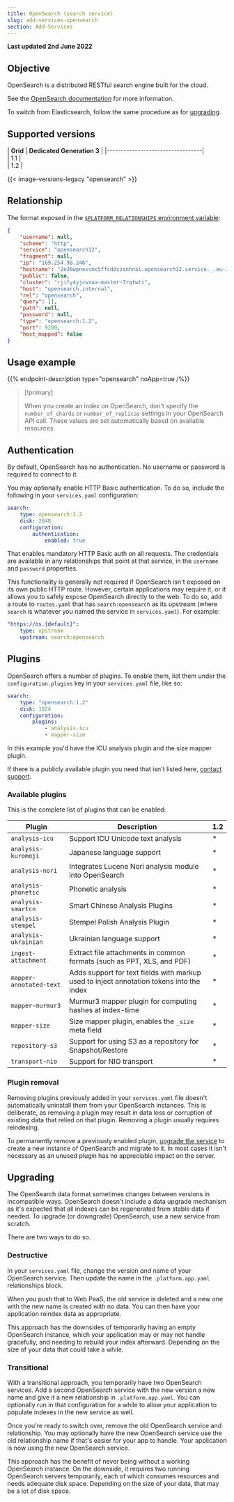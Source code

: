 ```yaml
---
title: OpenSearch (search service)
slug: add-services-opensearch
section: Add-Services
---
```


**Last updated 2nd June 2022**


## Objective  

OpenSearch is a distributed RESTful search engine built for the cloud.


See the [OpenSearch documentation](https://opensearch.org/docs/1.2/) for more information.

To switch from Elasticsearch, follow the same procedure as for [upgrading](#upgrading).

## Supported versions

<!--
To update the versions in this table, use docs/data/registry.json
-->
| **Grid** |  **Dedicated Generation 3** |
|----------------------------------|  
|  1.1 |  
|  1.2 |  

{{< image-versions-legacy "opensearch" >}}

## Relationship

The format exposed in the [`$PLATFORM_RELATIONSHIPS` environment variable](../development/variables/use-variables.md#use-platformsh-provided-variables):

```json  
{
    "username": null,
    "scheme": "http",
    "service": "opensearch12",
    "fragment": null,
    "ip": "169.254.98.246",
    "hostname": "2e36wpnescmc5ffcddczsnhnai.opensearch12.service._.eu-3.platformsh.site",
    "public": false,
    "cluster": "rjify4yjcwxaa-master-7rqtwti",
    "host": "opensearch.internal",
    "rel": "opensearch",
    "query": [],
    "path": null,
    "password": null,
    "type": "opensearch:1.2",
    "port": 9200,
    "host_mapped": false
}
```  

## Usage example

{{% endpoint-description type="opensearch" noApp=true /%}}

> [!primary]  
> 
> When you create an index on OpenSearch,
> don't specify the `number_of_shards` or `number_of_replicas` settings in your OpenSearch API call.
> These values are set automatically based on available resources.
> 
> 

## Authentication

By default, OpenSearch has no authentication.
No username or password is required to connect to it.

You may optionally enable HTTP Basic authentication.
To do so, include the following in your `services.yaml` configuration:

```yaml {location=".platform/services.yaml"}
search:
    type: opensearch:1.2
    disk: 2048
    configuration:
        authentication:
            enabled: true
```

That enables mandatory HTTP Basic auth on all requests.
The credentials are available in any relationships that point at that service,
in the `username` and `password` properties.

This functionality is generally not required if OpenSearch isn't exposed on its own public HTTP route.
However, certain applications may require it, or it allows you to safely expose OpenSearch directly to the web.
To do so, add a route to `routes.yaml` that has `search:opensearch` as its upstream
(where `search` is whatever you named the service in `services.yaml`).
For example:

```yaml {location=".platform/routes.yaml"}
"https://os.{default}":
    type: upstream
    upstream: search:opensearch
```

## Plugins

OpenSearch offers a number of plugins.
To enable them, list them under the `configuration.plugins` key in your `services.yaml` file, like so:

```yaml {location=".platform/services.yaml"}
search:
    type: "opensearch:1.2"
    disk: 1024
    configuration:
        plugins:
            - analysis-icu
            - mapper-size
```

In this example you'd have the ICU analysis plugin and the size mapper plugin.

If there is a publicly available plugin you need that isn't listed here, [contact support](../overview/get-support.md).

### Available plugins

This is the complete list of plugins that can be enabled:

| Plugin                  | Description                                                                               | 1.2 |
|-------------------------|-------------------------------------------------------------------------------------------|-----|
| `analysis-icu`          | Support ICU Unicode text analysis                                                         | *   |
| `analysis-kuromoji`     | Japanese language support                                                                 | *   |
| `analysis-nori`         | Integrates Lucene Nori analysis module into OpenSearch                                    | *   |
| `analysis-phonetic`     | Phonetic analysis                                                                         | *   |
| `analysis-smartcn`      | Smart Chinese Analysis Plugins                                                            | *   |
| `analysis-stempel`      | Stempel Polish Analysis Plugin                                                            | *   |
| `analysis-ukrainian`    | Ukrainian language support                                                                | *   |
| `ingest-attachment`     | Extract file attachments in common formats (such as PPT, XLS, and PDF)                    | *   |
| `mapper-annotated-text` | Adds support for text fields with markup used to inject annotation tokens into the index  | *   |
| `mapper-murmur3`        | Murmur3 mapper plugin for computing hashes at index-time                                  | *   |
| `mapper-size`           | Size mapper plugin, enables the `_size` meta field                                        | *   |
| `repository-s3`         | Support for using S3 as a repository for Snapshot/Restore                                 | *   |
| `transport-nio`         | Support for NIO transport                                                                 | *   |

### Plugin removal

Removing plugins previously added in your `services.yaml` file doesn't automatically uninstall them from your OpenSearch instances.
This is deliberate, as removing a plugin may result in data loss or corruption of existing data that relied on that plugin.
Removing a plugin usually requires reindexing.

To permanently remove a previously enabled plugin,
[upgrade the service](#upgrading) to create a new instance of OpenSearch and migrate to it.
In most cases it isn't necessary as an unused plugin has no appreciable impact on the server.

## Upgrading

The OpenSearch data format sometimes changes between versions in incompatible ways.
OpenSearch doesn't include a data upgrade mechanism as it's expected that all indexes can be regenerated from stable data if needed.
To upgrade (or downgrade) OpenSearch, use a new service from scratch.

There are two ways to do so.

### Destructive

In your `services.yaml` file, change the version *and* name of your OpenSearch service.
Then update the name in the `.platform.app.yaml` relationships block.

When you push that to Web PaaS, the old service is deleted and a new one with the new name is created with no data.
You can then have your application reindex data as appropriate.

This approach has the downsides of temporarily having an empty OpenSearch instance,
which your application may or may not handle gracefully, and needing to rebuild your index afterward.
Depending on the size of your data that could take a while.

### Transitional

With a transitional approach, you temporarily have two OpenSearch services.
Add a second OpenSearch service with the new version a new name and give it a new relationship in `.platform.app.yaml`.
You can optionally run in that configuration for a while to allow your application to populate indexes in the new service as well.

Once you're ready to switch over, remove the old OpenSearch service and relationship.
You may optionally have the new OpenSearch service use the old relationship name if that's easier for your app to handle.
Your application is now using the new OpenSearch service.

This approach has the benefit of never being without a working OpenSearch instance.
On the downside, it requires two running OpenSearch servers temporarily,
each of which consumes resources and needs adequate disk space.
Depending on the size of your data, that may be a lot of disk space.
